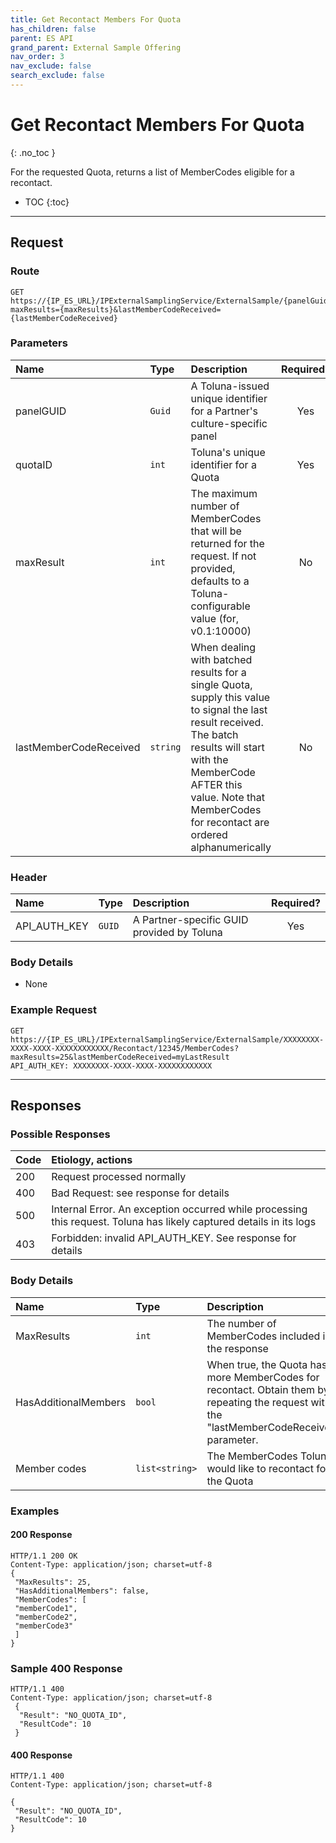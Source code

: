 ```yaml
---
title: Get Recontact Members For Quota
has_children: false
parent: ES API
grand_parent: External Sample Offering
nav_order: 3
nav_exclude: false
search_exclude: false
---
```



# Get Recontact Members For Quota
{: .no_toc }

For the requested Quota, returns a list of MemberCodes eligible for a recontact.

* TOC
{:toc}

---

## Request

### Route 
```plaintext
GET https://{IP_ES_URL}/IPExternalSamplingService/ExternalSample/{panelGuid}/Recontact/{quotaID}/MemberCodes?maxResults={maxResults}&lastMemberCodeReceived={lastMemberCodeReceived}
```

### Parameters

| Name | Type | Description | Required? |
| :--- | :-- | :--- | :---: |
| panelGUID | ```Guid``` | A Toluna-issued unique identifier for a Partner's culture-specific panel | Yes |
| quotaID | ```int``` | Toluna's unique identifier for a Quota | Yes |
| maxResult| ```int``` | The maximum number of MemberCodes that will be returned for the request. If not provided, defaults to a Toluna-configurable value (for, v0.1:10000) | No |
| lastMemberCodeReceived | ```string``` | When dealing with batched results for a single Quota, supply this value to signal the last result received. The batch results will start with the MemberCode AFTER this value. Note that MemberCodes for recontact are ordered alphanumerically | No |

### Header

| Name | Type | Description | Required? |
| :--- | :--- | :--- | :---: |
| API_AUTH_KEY | ```GUID``` | A Partner-specific GUID provided by Toluna | Yes|

### Body Details
 - None
 
### Example Request
```plaintext
GET https://{IP_ES_URL}/IPExternalSamplingService/ExternalSample/XXXXXXXX-XXXX-XXXX-XXXXXXXXXXXX/Recontact/12345/MemberCodes?maxResults=25&lastMemberCodeReceived=myLastResult
API_AUTH_KEY: XXXXXXXX-XXXX-XXXX-XXXXXXXXXXXX
```

---

## Responses

### Possible Responses

| Code | Etiology, actions |
| :--- | :--- |
| 200 | Request processed normally |
| 400 | Bad Request: see response for details |
| 500 | Internal Error. An exception occurred while processing this request. Toluna has likely captured details in its logs |
| 403 | Forbidden: invalid API_AUTH_KEY. See response for details |


### Body Details

| Name | Type | Description |
| :--- | :--- | :--- |
| MaxResults | ```int``` | The number of MemberCodes included in the response |
| HasAdditionalMembers | ```bool``` | When true, the Quota has more MemberCodes for recontact. Obtain them by repeating the request with the "lastMemberCodeReceived" parameter. |
| Member codes | ```list<string>``` | The MemberCodes Toluna would like to recontact for the Quota |


### Examples

#### 200 Response
```plaintext
HTTP/1.1 200 OK
Content-Type: application/json; charset=utf-8
{
 "MaxResults": 25,
 "HasAdditionalMembers": false,
 "MemberCodes": [
 "memberCode1",
 "memberCode2",
 "memberCode3"
 ]
}
```

### Sample 400 Response
```plaintext
HTTP/1.1 400
Content-Type: application/json; charset=utf-8
 {
  "Result": "NO_QUOTA_ID",
  "ResultCode": 10
 }
```

#### 400 Response
```plaintext
HTTP/1.1 400
Content-Type: application/json; charset=utf-8

{
 "Result": "NO_QUOTA_ID",
 "ResultCode": 10
}
```